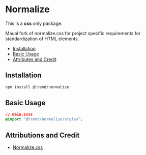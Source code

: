 # Normalize

This is a **css** only package.

Maual fork of normalize.css for project specific requirements for standardization of HTML elements.

* [Installation](#installation)
* [Basic Usage](#usage)
* [Attributes and Credit](#attributes)

## <a name="installation"></a> Installation

```bash
npm install @trend/normalize
```

## <a name="usage"></a> Basic Usage

```css
// main.scss
@import "@trend/normalize/styles";
```

## <a name="attributes"></a> Attributions and Credit

- [Normalize.css](https://github.com/necolas/normalize.css)
